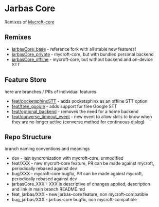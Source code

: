 # Jarbas Core

Remixes of [Mycroft-core](https://github.com/MycroftAI/mycroft-core)


## Remixes

* [jarbasCore_base](https://github.com/Jarbas-Core/mycroft-core/tree/jarbasCore_base) - reference fork with all stable new features!
* [jarbasCore_private](https://github.com/Jarbas-Core/mycroft-core/tree/jarbasCore_private) - mycroft-core, but with bundled personal backend
* [jarbasCore_offline](https://github.com/Jarbas-Core/mycroft-core/tree/jarbasCore_offline) - mycroft-core, but without backend and on-device STT

## Feature Store

here are branches / PRs of individual features

* [feat/pocketsphinxSTT](https://github.com/Jarbas-Core/mycroft-core/pull/1) - adds pocketsphinx as an offline STT option
* [feat/free_google](https://github.com/Jarbas-Core/mycroft-core/pull/2) - adds support for free Google STT
* [feat/optional_backend](https://github.com/Jarbas-Core/mycroft-core/pull/3) - removes the need for a home backend
* [feat/converse_timeout_event](https://github.com/Jarbas-Core/mycroft-core/pull/4) - new event to allow skills to know when they are no longer active (converse method for continuous dialog)

## Repo Structure

branch naming conventions and meanings

* dev - last syncronization with mycroft-core, unmodified
* feat/XXX - new mycroft-core feature, PR can be made against mycroft, periodically rebased against dev
* bug/XXX - mycroft-core bugfix, PR can be made against mycroft, periodically rebased against dev
* jarbasCore_XXX - XXX is descriptive of changes applied, description and link in main branch README.md
* feat_jarbas/XXX - new jarbas-core feature, non mycroft-compatible
* bug_jarbas/XXX - jarbas-core bugfix, non mycroft-compatible
